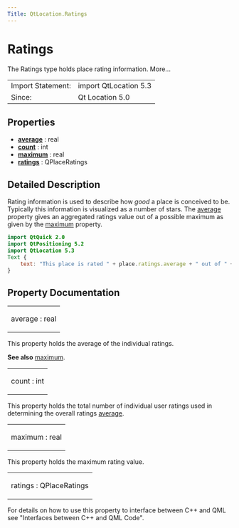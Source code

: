 ```yaml
---
Title: QtLocation.Ratings
---
```

        
Ratings
=======

<span class="subtitle"></span>
The Ratings type holds place rating information. More...

|                   |                       |
|-------------------|-----------------------|
| Import Statement: | import QtLocation 5.3 |
| Since:            | Qt Location 5.0       |

<span id="properties"></span>
Properties
----------

-   ****[average](../../sdk-15.04.1/QtLocation.Ratings.md#average-prop)**** : real
-   ****[count](../../sdk-15.04.1/QtLocation.Ratings.md#count-prop)**** : int
-   ****[maximum](../../sdk-15.04.1/QtLocation.Ratings.md#maximum-prop)**** : real
-   ****[ratings](../../sdk-15.04.1/QtLocation.Ratings.md#ratings-prop)**** : QPlaceRatings

<span id="details"></span>
Detailed Description
--------------------

Rating information is used to describe how *good* a place is conceived to be. Typically this information is visualized as a number of stars. The [average](../../sdk-15.04.1/QtLocation.Ratings.md#average-prop) property gives an aggregated ratings value out of a possible maximum as given by the [maximum](../../sdk-15.04.1/QtLocation.Ratings.md#maximum-prop) property.

``` qml
import QtQuick 2.0
import QtPositioning 5.2
import QtLocation 5.3
Text {
    text: "This place is rated " + place.ratings.average + " out of " + place.ratings.maximum + " stars."
}
```

Property Documentation
----------------------

<table>
<colgroup>
<col width="100%" />
</colgroup>
<tbody>
<tr class="odd">
<td><p><span id="average-prop"></span><span class="name">average</span> : <span class="type">real</span></p></td>
</tr>
</tbody>
</table>

This property holds the average of the individual ratings.

**See also** [maximum](../../sdk-15.04.1/QtLocation.Ratings.md#maximum-prop).

<table>
<colgroup>
<col width="100%" />
</colgroup>
<tbody>
<tr class="odd">
<td><p><span id="count-prop"></span><span class="name">count</span> : <span class="type">int</span></p></td>
</tr>
</tbody>
</table>

This property holds the total number of individual user ratings used in determining the overall ratings [average](../../sdk-15.04.1/QtLocation.Ratings.md#average-prop).

<table>
<colgroup>
<col width="100%" />
</colgroup>
<tbody>
<tr class="odd">
<td><p><span id="maximum-prop"></span><span class="name">maximum</span> : <span class="type">real</span></p></td>
</tr>
</tbody>
</table>

This property holds the maximum rating value.

<table>
<colgroup>
<col width="100%" />
</colgroup>
<tbody>
<tr class="odd">
<td><p><span id="ratings-prop"></span><span class="name">ratings</span> : <span class="type">QPlaceRatings</span></p></td>
</tr>
</tbody>
</table>

For details on how to use this property to interface between C++ and QML see "Interfaces between C++ and QML Code".

